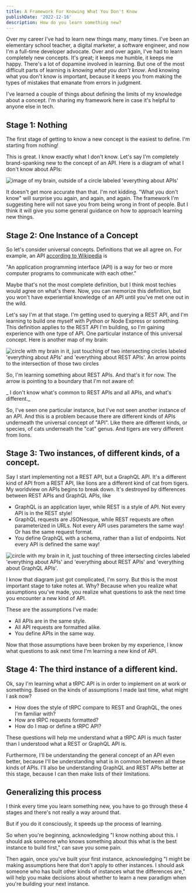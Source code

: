 ```yaml
---
title: A Framework For Knowing What You Don't Know
publishDate: '2022-12-16'
description: How do you learn something new?
---
```


Over my career I've had to learn new things many, many times. I've been an elementary school teacher, a digital marketer, a software engineer, and now I'm a full-time developer advocate. Over and over again, I've had to learn completely new concepts. It's great; it keeps me humble, it keeps me happy. There's a lot of dopamine involved in learning. But one of the most difficult parts of learning is _knowing what you don't know_. And knowing what you don't know is important, because it keeps you from making the types of mistakes that emanate from errors in judgment.

I've learned a couple of things about defining the limits of my knowledge about a concept. I'm sharing my framework here in case it's helpful to anyone else in tech.

## Stage 1: Nothing

The first stage of getting to know a new concept is the easiest to define. I'm starting from nothing!

This is great. I know exactly what I don't know. Let's say I'm completely brand-spanking new to the concept of an API. Here is a diagram of what I don't know about APIs:

![image of my brain, outside of a circle labeled 'everything about APIs'](/assets/blog/dontknow1.png)

It doesn't get more accurate than that. I'm not kidding. "What you don't know" will surprise you again, and again, and again. The framework I'm suggesting here will not save you from being wrong in front of people. But I think it will give you some general guidance on how to approach learning new things.

## Stage 2: One Instance of a Concept

So let's consider universal concepts. Definitions that we all agree on. For example, an API [according to Wikipedia](https://en.wikipedia.org/wiki/API) is

"An application programming interface (API) is a way for two or more computer programs to communicate with each other."

Maybe that's not the most complete definition, but I think most techies would agree on what's there. Now, you can memorize this definition, but you won't have experiential knowledge of an API until you've met one out in the wild.

Let's say I'm at that stage. I'm getting used to querying a REST API, and I'm learning to build one myself with Python or Node Express or something. This definition applies to the REST API I'm building, so I'm gaining experience with one type of API. One particular instance of this universal concept. Here is another map of my brain:

![circle with my brain in it, just touching of two intersecting circles labeled 'everything about APIs' and 'everything about REST APIs'. An arrow points to the intersection of those two circles](/assets/blog/dontknow2.png)

So, I'm learning something about REST APIs. And that's it for now. The arrow is pointing to a boundary that I'm not aware of:

_ I don't know what's common to REST APIs and all APIs, and what's different._

So, I've seen one particular instance, but I've not seen another instance of an API. And this is a problem because there are different kinds of APIs underneath the universal concept of "API". Like there are different kinds, or species, of cats underneath the "cat" genus. And tigers are very different from lions.

## Stage 3: Two instances, of different kinds, of a concept.

Say I start implementing not a REST API, but a GraphQL API. It's a different kind of API from a REST API, like lions are a different kind of cat from tigers. My worldview on APIs begins to break down. It's destroyed by differences between REST APIs and GraphQL APIs, like

-   GraphQL is an application layer, while REST is a style of API. Not every API is in the REST style!
-   GraphQL requests are JSONesque, while REST requests are often parameterized in URLs. Not every API uses parameters the same way! Or has the same request format.
-   You define GraphQL with a schema, rather than a list of endpoints. Not every API is defined the same way!

![circle with my brain in it, just touching of three intersecting circles labeled 'everything about APIs' and 'everything about REST APIs' and 'everything about GraphQL APIs'.](/assets/blog/dontknow3.png)

I know that diagram just got complicated, I'm sorry. But this is the most important stage to take notes at. Why? Because when you realize what assumptions you've made, you realize what questions to ask the next time you encounter a new kind of API.

These are the assumptions I've made:

-   All APIs are in the same style.
-   All API requests are formatted alike.
-   You define APIs in the same way.

Now that those assumptions have been broken by my experience, I know what questions to ask next time I'm learning a new kind of API.

## Stage 4: The third instance of a different kind.

Ok, say I'm learning what a tRPC API is in order to implement on at work or something. Based on the kinds of assumptions I made last time, what might I ask now?

-   How does the style of tRPC compare to REST and GraphQL, the ones I'm familiar with?
-   How are tRPC requests formatted?
-   How do I map or define a tRPC API?

These questions will help me understand what a tRPC API is much faster than I understood what a REST or GraphQL API is.

Furthermore, I'll be understanding the general concept of an API even better, because I'll be understanding what is in common between all these kinds of APIs. I'll also be understanding GraphQL and REST APIs better at this stage, because I can then make lists of their limitations.

## Generalizing this process

I think every time you learn something new, you have to go through these 4 stages and there's not really a way around that.

But if you do it consciously, it speeds up the process of learning.

So when you're beginning, acknowledging "I know nothing about this. I should ask someone who knows something about this what is the best instance to build first," can save you some pain.

Then again, once you've built your first instance, acknowledging "I might be making assumptions here that don't apply to other instances. I should ask someone who has built other kinds of instances what the differences are," will help you make decisions about whether to learn a new paradigm when you're building your next instance.